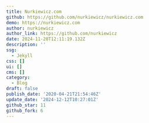 ```yaml
---
title: Nurkiewicz.com
github: https://github.com/nurkiewicz/nurkiewicz.com
demo: https://nurkiewicz.com
author: nurkiewicz
author_link: https://github.com/nurkiewicz
date: 2024-11-28T12:11:19.132Z
description: ''
ssg:
  - Jekyll
css: []
ui: []
cms: []
category:
  - Blog
draft: false
publish_date: '2020-04-21T21:54:46Z'
update_date: '2024-12-12T10:27:01Z'
github_star: 11
github_fork: 6
---
```

